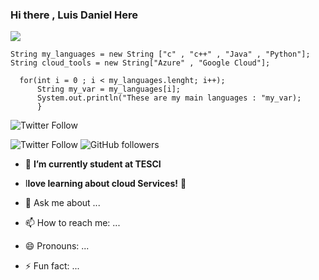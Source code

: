 ### Hi there  , Luis Daniel Here 
![](https://gifimage.net/wp-content/uploads/2017/10/mini-gif-12.gif)



````
String my_languages = new String ["c" , "c++" , "Java" , "Python"];
String cloud_tools = new String["Azure" , "Google Cloud"];
  
  for(int i = 0 ; i < my_languages.lenght; i++);
      String my_var = my_languages[i];
      System.out.println("These are my main languages : "my_var);
      }

`````

![Twitter Follow](https://twitter.com/DaniDaniel1245)

![Twitter Follow](https://img.shields.io/twitter/follow/DaniDaniel1245?label=%40DaniDaniel1245&style=social)
![GitHub followers](https://img.shields.io/github/followers/ddaniuwu?style=social)


- 🔭 **I’m currently student at TESCI**
- I**love learning about cloud Services!** 💭 

- 💬 Ask me about ...
- 📫 How to reach me: ...
- 😄 Pronouns: ...
- ⚡ Fun fact: ...


